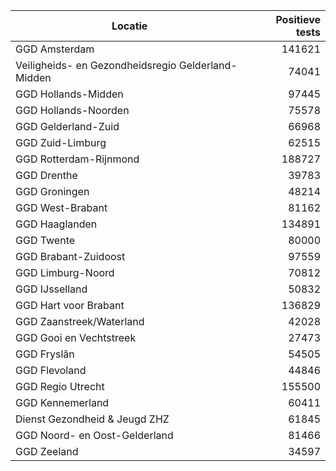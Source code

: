 | Locatie | Positieve tests |
|---------|----------------:|
| GGD Amsterdam                            | 141621 |
| Veiligheids- en Gezondheidsregio Gelderland-Midden | 74041 |
| GGD Hollands-Midden                      | 97445 |
| GGD Hollands-Noorden                     | 75578 |
| GGD Gelderland-Zuid                      | 66968 |
| GGD Zuid-Limburg                         | 62515 |
| GGD Rotterdam-Rijnmond                   | 188727 |
| GGD Drenthe                              | 39783 |
| GGD Groningen                            | 48214 |
| GGD West-Brabant                         | 81162 |
| GGD Haaglanden                           | 134891 |
| GGD Twente                               | 80000 |
| GGD Brabant-Zuidoost                     | 97559 |
| GGD Limburg-Noord                        | 70812 |
| GGD IJsselland                           | 50832 |
| GGD Hart voor Brabant                    | 136829 |
| GGD Zaanstreek/Waterland                 | 42028 |
| GGD Gooi en Vechtstreek                  | 27473 |
| GGD Fryslân                              | 54505 |
| GGD Flevoland                            | 44846 |
| GGD Regio Utrecht                        | 155500 |
| GGD Kennemerland                         | 60411 |
| Dienst Gezondheid & Jeugd ZHZ            | 61845 |
| GGD Noord- en Oost-Gelderland            | 81466 |
| GGD Zeeland                              | 34597 |
